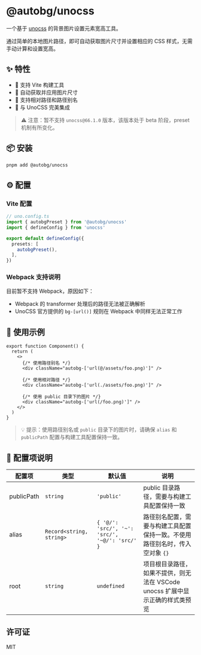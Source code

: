 # @autobg/unocss

一个基于 [unocss](https://github.com/unocss/unocss) 的背景图片设置元素宽高工具。

通过简单的本地图片路径，即可自动获取图片尺寸并设置相应的 CSS 样式，无需手动计算和设置宽高。

## ✨ 特性

- 🚀 支持 Vite 构建工具
- 🔄 自动获取并应用图片尺寸
- 📍 支持相对路径和路径别名
- 🎨 与 UnoCSS 完美集成

> ⚠️ 注意：暂不支持 `unocss@66.1.0` 版本，该版本处于 beta 阶段，preset 机制有所变化。

## 📦 安装

```bash
pnpm add @autobg/unocss
```

## ⚙️ 配置

### Vite 配置

```ts
// uno.config.ts
import { autobgPreset } from '@autobg/unocss'
import { defineConfig } from 'unocss'

export default defineConfig({
  presets: [
    autobgPreset(),
  ],
})
```

### Webpack 支持说明

目前暂不支持 Webpack，原因如下：
- Webpack 的 transformer 处理后的路径无法被正确解析
- UnoCSS 官方提供的 `bg-[url()]` 规则在 Webpack 中同样无法正常工作

## 🎯 使用示例

```tsx
export function Component() {
  return (
    <>
      {/* 使用路径别名 */}
      <div className="autobg-['url(@/assets/foo.png)']" />

      {/* 使用相对路径 */}
      <div className="autobg-['url(./assets/foo.png)']" />

      {/* 使用 public 目录下的图片 */}
      <div className="autobg-['url(/foo.png)']" />
    </>
  )
}
```

> 💡 提示：使用路径别名或 `public` 目录下的图片时，请确保 `alias` 和 `publicPath` 配置与构建工具配置保持一致。

## 📝 配置项说明

| 配置项 | 类型 | 默认值 | 说明 |
| --- | --- | --- | --- |
| publicPath | `string` | `'public'` | public 目录路径，需要与构建工具配置保持一致 |
| alias | `Record<string, string>` | `{ '@/': 'src/', '~': 'src/', '~@/': 'src/' }` | 路径别名配置，需要与构建工具配置保持一致。不使用路径别名时，传入空对象 `{}` |
| root | `string` | `undefined` | 项目根目录路径，如果不提供，则无法在 VSCode unocss 扩展中显示正确的样式类预览 |

## 许可证

MIT
